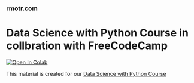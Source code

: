 ### rmotr.com
# Data Science with Python Course in collbration with FreeCodeCamp

[![Open In Colab](https://colab.research.google.com/assets/colab-badge.svg)](https://colab.research.google.com/github/googlecolab/colabtools/blob/master/notebooks/colab-github-demo.ipynb)

This material is created for our [Data Science with Python Course](https://rmotr.com/data-science-python-course)
